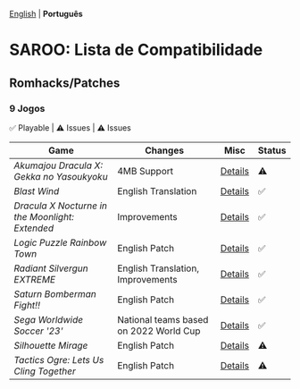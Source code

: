 [English](README.md) | **Português**

# SAROO: Lista de Compatibilidade

## Romhacks/Patches

### 9 Jogos

:white_check_mark: Playable | :warning: Issues | :warning: Issues

|Game|Changes|Misc|Status|
|----|-------|----|------|
| *Akumajou Dracula X: Gekka no Yasoukyoku* | 4MB Support | [Details](../../Regions/Romhacks/T-9527G/4MB_YZB/01/README.md) | :warning: |
| *Blast Wind* | English Translation | [Details](../../Regions/Romhacks/T-1810G/01/README.md) | :white_check_mark: |
| *Dracula X Nocturne in the Moonlight: Extended* | Improvements | [Details](../../Regions/Romhacks/T-9527G/DRACULAX_EXTENDED/README.md) | :white_check_mark: |
| *Logic Puzzle Rainbow Town* | English Patch | [Details](../../Regions/Romhacks/T-4303G/01/README.md) | :white_check_mark: |
| *Radiant Silvergun EXTREME* | English Translation, Improvements | [Details](../../Regions/Romhacks/T-32902G/01/README.md) | :white_check_mark: |
| *Saturn Bomberman Fight!!* | English Patch | [Details](../../Regions/Romhacks/T-14321G/01/README.md) | :white_check_mark: |
| *Sega Worldwide Soccer '23'* | National teams based on 2022 World Cup | [Details](../../Regions/Romhacks/MK-81123/01/README.md) | :white_check_mark: |
| *Silhouette Mirage* | English Patch | [Details](../../Regions/Romhacks/T-32901G/01/README.md) | :warning: |
| *Tactics Ogre: Lets Us Cling Together* | English Patch | [Details](../../Regions/Romhacks/T-5306G/01/README.md) | :warning: |